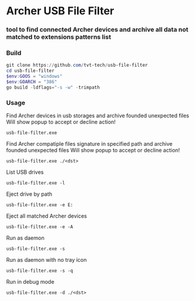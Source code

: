 # Archer USB File Filter

### tool to find connected Archer devices and archive all data not matched to extensions patterns list 

### Build
```powershell
git clone https://github.com/tvt-tech/usb-file-filter
cd usb-file-filter
$env:GOOS = "windows"
$env:GOARCH = "386"
go build -ldflags="-s -w" -trimpath
```

### Usage

Find Archer devices in usb storages 
and archive founded unexpected files
Will show popup to accept or decline action!
```powerhsell
usb-file-filter.exe 
```

Find Archer compatiple files signature in specified path 
and archive founded unexpected files
Will show popup to accept or decline action!
```powerhsell
usb-file-filter.exe ./<dst>
```

List USB drives
```powerhsell
usb-file-filter.exe -l
```

Eject drive by path 
```powerhsell
usb-file-filter.exe -e E:
```

Eject all matched Archer devices
```powerhsell
usb-file-filter.exe -e -A
```

Run as daemon
```powerhsell
usb-file-filter.exe -s
```

Run as daemon with no tray icon
```powerhsell
usb-file-filter.exe -s -q
```

Run in debug mode
```powerhsell
usb-file-filter.exe -d ./<dst>
```